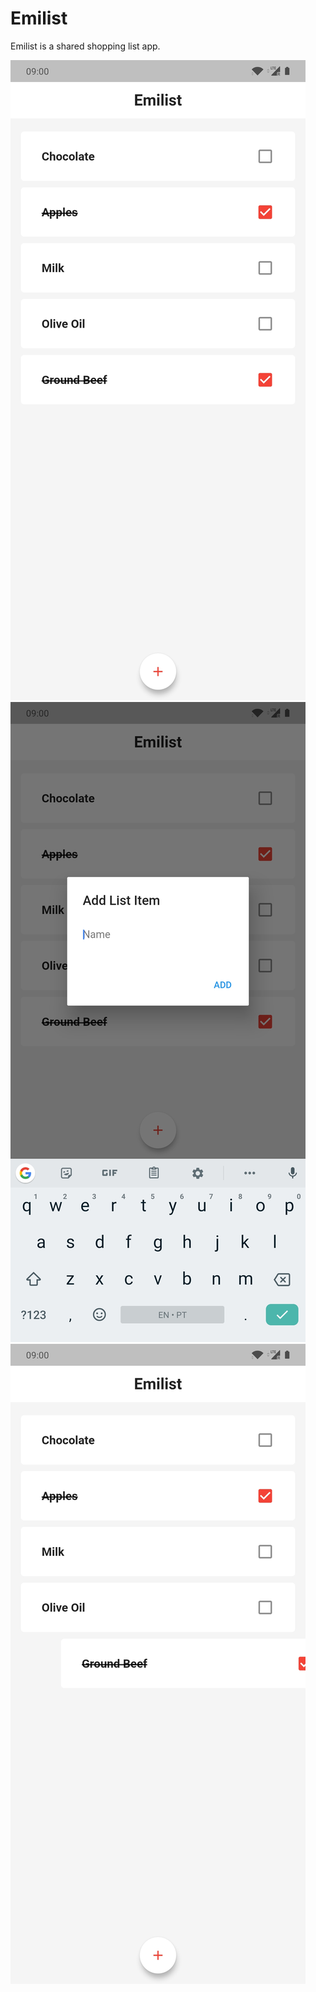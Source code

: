# Emilist

Emilist is a shared shopping list app.

![Screenshot 1 of the app](pics/Screenshot_1.jpg)![Screenshot 2 of the app](pics/Screenshot_2.jpg)![Screenshot 3 of the app](pics/Screenshot_3.jpg)